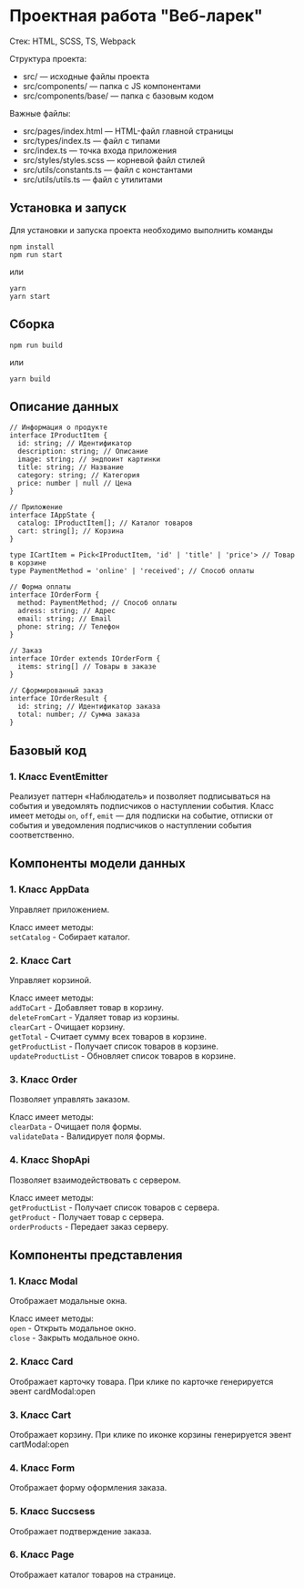 # Проектная работа "Веб-ларек"

Стек: HTML, SCSS, TS, Webpack

Структура проекта:
- src/ — исходные файлы проекта
- src/components/ — папка с JS компонентами
- src/components/base/ — папка с базовым кодом

Важные файлы:
- src/pages/index.html — HTML-файл главной страницы
- src/types/index.ts — файл с типами
- src/index.ts — точка входа приложения
- src/styles/styles.scss — корневой файл стилей
- src/utils/constants.ts — файл с константами
- src/utils/utils.ts — файл с утилитами

## Установка и запуск
Для установки и запуска проекта необходимо выполнить команды

```
npm install
npm run start
```

или

```
yarn
yarn start
```
## Сборка
```
npm run build
```

или

```
yarn build
```

## Описание данных
```
// Информация о продукте
interface IProductItem {
  id: string; // Идентификатор
  description: string; // Описание
  image: string; // эндпоинт картинки
  title: string; // Название
  category: string; // Категория
  price: number | null // Цена
}

// Приложение
interface IAppState {
  catalog: IProductItem[]; // Каталог товаров
  cart: string[]; // Корзина
}

type ICartItem = Pick<IProductItem, 'id' | 'title' | 'price'> // Товар в корзине
type PaymentMethod = 'online' | 'received'; // Способ оплаты

// Форма оплаты
interface IOrderForm {
  method: PaymentMethod; // Способ оплаты
  adress: string; // Адрес
  email: string; // Email
  phone: string; // Телефон
}

// Заказ
interface IOrder extends IOrderForm {
  items: string[] // Товары в заказе
}

// Сформированный заказ
interface IOrderResult {
  id: string; // Идентификатор заказа
  total: number; // Сумма заказа
}
```

## Базовый код
### 1. Класс EventEmitter
Реализует паттерн «Наблюдатель» и позволяет подписываться на события и уведомлять подписчиков
о наступлении события.
Класс имеет методы ```on```, ```off```, ```emit``` — для подписки на событие, отписки от события и уведомления
подписчиков о наступлении события соответственно.

## Компоненты модели данных
### 1. Класс AppData
Управляет приложением.

Класс имеет методы:  
```setCatalog``` - Собирает каталог.  


### 2. Класс Cart
Управляет корзиной.

Класс имеет методы:  
```addToCart``` - Добавляет товар в корзину.  
```deleteFromCart``` - Удаляет товар из корзины.  
```clearCart``` - Очищает корзину.  
```getTotal``` - Считает сумму всех товаров в корзине.  
```getProductList``` - Получает список товаров в корзине.  
```updateProductList``` - Обновляет список товаров в корзине.  

### 3. Класс Order
Позволяет управлять заказом.

Класс имеет методы:  
```clearData``` - Очищает поля формы.  
```validateData``` - Валидирует поля формы.  

### 4. Класс ShopApi
Позволяет взаимодействовать с сервером.

Класс имеет методы:  
```getProductList``` - Получает список товаров с сервера.  
```getProduct``` - Получает товар с сервера.  
```orderProducts``` - Передает заказ серверу.  

## Компоненты представления
### 1. Класс Modal
Отображает модальные окна.

Класс имеет методы:  
```open``` - Открыть модальное окно.  
```close``` - Закрыть модальное окно.  

### 2. Класс Card
Отображает карточку товара.
При клике по карточке генерируется эвент cardModal:open

### 3. Класс Cart
Отображает корзину.
При клике по иконке корзины генерируется эвент cartModal:open

### 4. Класс Form
Отображает форму оформления заказа.

### 5. Класс Succsess
Отображает подтверждение заказа.

### 6. Класс Page
Отображает каталог товаров на странице.